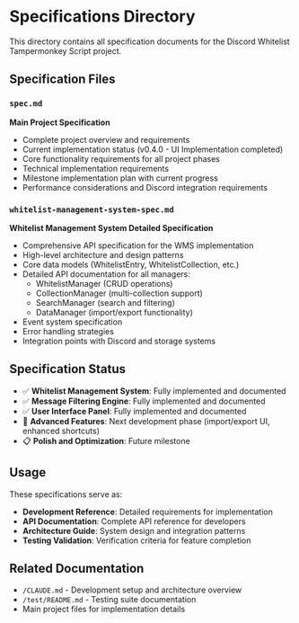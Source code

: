 # Specifications Directory

This directory contains all specification documents for the Discord Whitelist Tampermonkey Script project.

## Specification Files

### `spec.md`
**Main Project Specification**
- Complete project overview and requirements
- Current implementation status (v0.4.0 - UI Implementation completed)
- Core functionality requirements for all project phases
- Technical implementation requirements
- Milestone implementation plan with current progress
- Performance considerations and Discord integration requirements

### `whitelist-management-system-spec.md`
**Whitelist Management System Detailed Specification**
- Comprehensive API specification for the WMS implementation
- High-level architecture and design patterns
- Core data models (WhitelistEntry, WhitelistCollection, etc.)
- Detailed API documentation for all managers:
  - WhitelistManager (CRUD operations)
  - CollectionManager (multi-collection support)
  - SearchManager (search and filtering)
  - DataManager (import/export functionality)
- Event system specification
- Error handling strategies
- Integration points with Discord and storage systems

## Specification Status

- ✅ **Whitelist Management System**: Fully implemented and documented
- ✅ **Message Filtering Engine**: Fully implemented and documented
- ✅ **User Interface Panel**: Fully implemented and documented
- 🚧 **Advanced Features**: Next development phase (import/export UI, enhanced shortcuts)
- 📋 **Polish and Optimization**: Future milestone

## Usage

These specifications serve as:
- **Development Reference**: Detailed requirements for implementation
- **API Documentation**: Complete API reference for developers
- **Architecture Guide**: System design and integration patterns
- **Testing Validation**: Verification criteria for feature completion

## Related Documentation

- `/CLAUDE.md` - Development setup and architecture overview
- `/test/README.md` - Testing suite documentation
- Main project files for implementation details